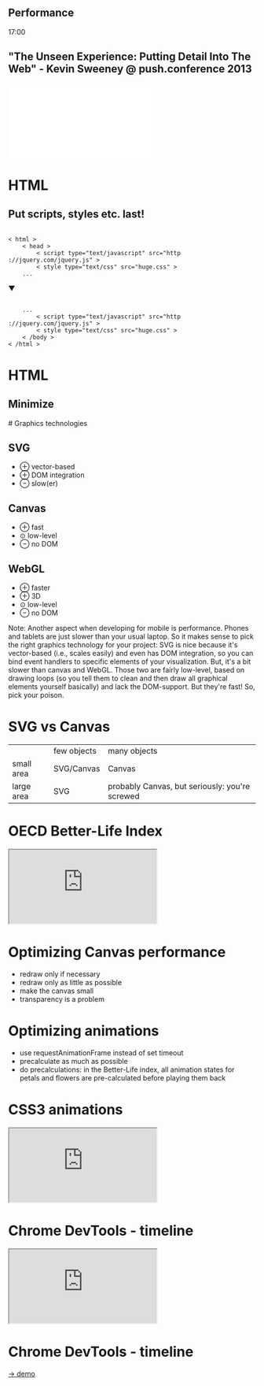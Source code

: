 <section class="chapter" id="performance">
	<h1>Performance</h1>
	<div class="time">17:00</div>
</section>




<section data-background="">
<h2>"The Unseen Experience: Putting Detail Into The Web" - Kevin Sweeney @ push.conference 2013</h2>
<iframe src="//player.vimeo.com/video/81767870?byline=0&amp;portrait=0" class="full" frameborder="0" webkitallowfullscreen mozallowfullscreen allowfullscreen></iframe>
</section>



# HTML
## Put scripts, styles etc. last!
<pre><code>
< html >
	< head >
		< script type="text/javascript" src="http ://jquery.com/jquery.js" >
		< style type="text/css" src="huge.css" >
	...
</code></pre>

▼

<pre><code>
	...
		< script type="text/javascript" src="http ://jquery.com/jquery.js" >
		< style type="text/css" src="huge.css" >
	< /body >
< /html >
</code></pre>



# HTML
## Minimize
<section class="large">
# Graphics technologies

<br>

<div class="fragment triple">

<h2>SVG</h2>

<ul>
<li class="pro">&#x2295;&nbsp;vector-based </li>
<li class="pro">&#x2295;&nbsp;DOM integration </li>
<li class="con">&#x2296;&nbsp;slow(er) </li>
</ul>
</div>

<div class="fragment triple">
<h2>Canvas</h2>

<ul>
<li class="pro">&#x2295;&nbsp;fast </li>
<li class="neutral">&#x2299;&nbsp;low-level </li>
<li class="con">&#x2296;&nbsp;no DOM </li>
</ul>
</div>

<div class="fragment triple">

<h2>WebGL</h2>

<ul>
<li class="pro">&#x2295;&nbsp;faster </li>
<li class="pro">&#x2295;&nbsp;3D </li>
<li class="neutral">&#x2299;&nbsp;low-level </li>
<li class="con">&#x2296;&nbsp;no DOM </li>
</ul>
</div>

Note:
Another aspect when developing for mobile is performance. Phones and tablets are just slower than your usual laptop. So it makes sense to pick the right graphics technology for your project: SVG is nice because it's vector-based (i.e., scales easily) and even has DOM integration, so you can bind event handlers to specific elements of your visualization. But, it's a bit slower than canvas and WebGL. Those two are fairly low-level, based on drawing loops (so you tell them to clean and then draw all graphical elements yourself basically) and lack the DOM-support. But they're fast! So, pick your poison.
</section>



# SVG vs Canvas
<table>
<tr><td></td><td><emph>few objects</emph></td><td><emph>many objects</emph></td></tr>
<tr><td><emph>small area</emph></td><td>SVG/Canvas</td><td>Canvas</td></tr>
<tr><td><emph>large area</emph></td><td>SVG</td><td>probably Canvas, but seriously: you're screwed</td></tr>
</table>



# OECD Better-Life Index
<iframe src="http://oecdbetterlifeindex.org"></iframe>



# Optimizing Canvas performance
* redraw only if necessary
* redraw only as little as possible
* make the canvas small
* transparency is a problem



# Optimizing animations
* use requestAnimationFrame instead of set timeout
* precalculate as much as possible
* do precalculations: in the Better-Life index, all animation states for petals and flowers are pre-calculated before playing them back



# CSS3 animations
<iframe src="http://www.w3schools.com/css/tryit.asp?filename=trycss3_animation1" class="full"></iframe>



# Chrome DevTools - timeline
<iframe src="https://developer.chrome.com/devtools/docs/timeline" class="full"></iframe>



# Chrome DevTools - timeline
<a href="perfdemo.html" target="_blank">-> demo</a>



